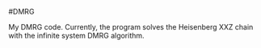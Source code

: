 #DMRG

My DMRG code. Currently, the program solves the Heisenberg XXZ chain with the infinite system DMRG algorithm.
